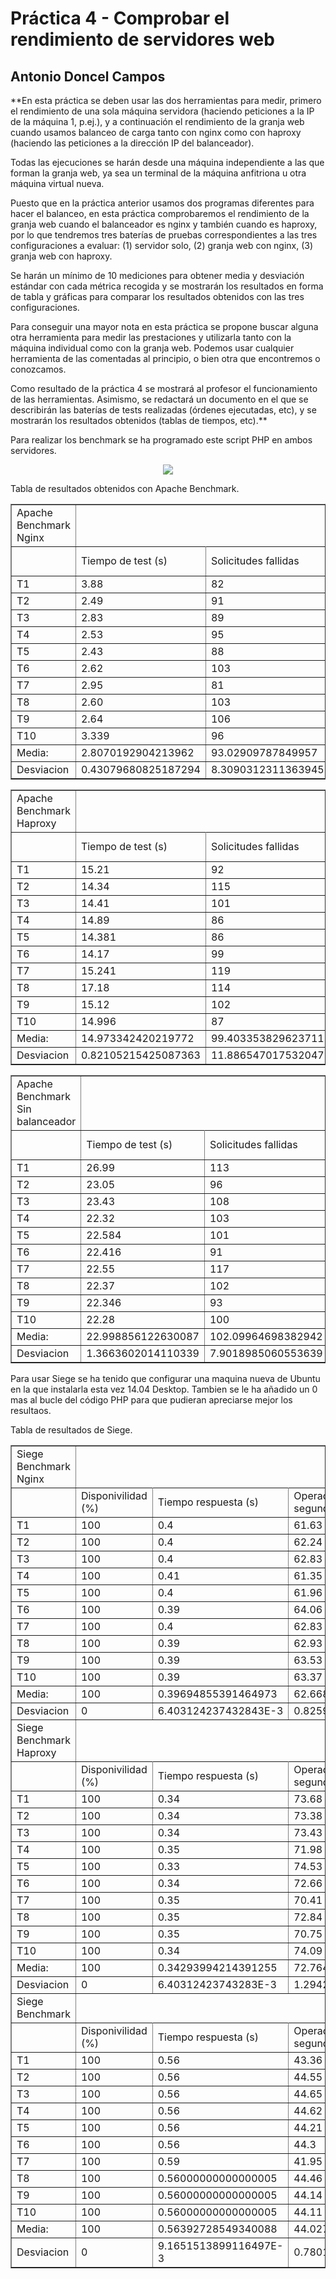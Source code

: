 Práctica 4 - Comprobar el rendimiento de servidores web
==================================================
Antonio Doncel Campos
--------------------------------------------------

**En esta práctica se deben usar las dos herramientas para medir, primero el
rendimiento de una sola máquina servidora (haciendo peticiones a la IP de la máquina
1, p.ej.), y a continuación el rendimiento de la granja web cuando usamos balanceo de
carga tanto con nginx como con haproxy (haciendo las peticiones a la dirección IP del
balanceador).

Todas las ejecuciones se harán desde una máquina independiente a las que forman la
granja web, ya sea un terminal de la máquina anfitriona u otra máquina virtual nueva.

Puesto que en la práctica anterior usamos dos programas diferentes para hacer el
balanceo, en esta práctica comprobaremos el rendimiento de la granja web cuando el
balanceador es nginx y también cuando es haproxy, por lo que tendremos tres
baterías de pruebas correspondientes a las tres configuraciones a evaluar: (1) servidor
solo, (2) granja web con nginx, (3) granja web con haproxy.

Se harán un mínimo de 10 mediciones para obtener media y desviación estándar con
cada métrica recogida y se mostrarán los resultados en forma de tabla y gráficas para
comparar los resultados obtenidos con las tres configuraciones.

Para conseguir una mayor nota en esta práctica se propone buscar alguna otra
herramienta para medir las prestaciones y utilizarla tanto con la máquina individual
como con la granja web. Podemos usar cualquier herramienta de las comentadas al
principio, o bien otra que encontremos o conozcamos.

Como resultado de la práctica 4 se mostrará al profesor el funcionamiento de las
herramientas. Asimismo, se redactará un documento en el que se describirán las
baterías de tests realizadas (órdenes ejecutadas, etc), y se mostrarán los resultados
obtenidos (tablas de tiempos, etc).**

Para realizar los benchmark se ha programado este script PHP en ambos servidores.
<div align="center"><img src="img1.-script_S1.png"></div>

Tabla de resultados obtenidos con Apache Benchmark.
<table cellspacing=0 border=1>
    <tr>
    	<td style=min-width:50px>Apache Benchmark Nginx</td>
    </tr>
    <tr>
    	<td style=min-width:50px></td>
        <td style=min-width:50px>Tiempo de test (s)</td>
        <td style=min-width:50px>Solicitudes fallidas</td>
        <td style=min-width:50px>Solicitudes por segundo</td>
    </tr>
    <tr>
        <td style=min-width:50px>T1</td>
        <td style=min-width:50px>3.88</td>
        <td style=min-width:50px>82</td>
        <td style=min-width:50px>257.58</td>
    </tr>
    <tr>
        <td style=min-width:50px>T2</td>
        <td style=min-width:50px>2.49</td>
        <td style=min-width:50px>91</td>
        <td style=min-width:50px>400.54</td>
	</tr>
    <tr>
        <td style=min-width:50px>T3</td>
        <td style=min-width:50px>2.83</td>
        <td style=min-width:50px>89</td>
        <td style=min-width:50px>352.88</td>
    </tr>
    <tr>
        <td style=min-width:50px>T4</td>
        <td style=min-width:50px>2.53</td>
        <td style=min-width:50px>95</td>
        <td style=min-width:50px>393.9</td>
    </tr>
    <tr>
        <td style=min-width:50px>T5</td>
        <td style=min-width:50px>2.43</td>
        <td style=min-width:50px>88</td>
        <td style=min-width:50px>410.02</td>
	</tr>
    <tr>
        <td style=min-width:50px>T6</td>
        <td style=min-width:50px>2.62</td>
        <td style=min-width:50px>103</td>
        <td style=min-width:50px>380.69</td>
	</tr>
    <tr>
        <td style=min-width:50px>T7</td>
        <td style=min-width:50px>2.95</td>
        <td style=min-width:50px>81</td>
        <td style=min-width:50px>338.41</td>
	</tr>
    <tr>
        <td style=min-width:50px>T8</td>
        <td style=min-width:50px>2.60</td>
        <td style=min-width:50px>103</td>
        <td style=min-width:50px>383.78</td>
	</tr>
    <tr>
        <td style=min-width:50px>T9</td>
        <td style=min-width:50px>2.64</td>
        <td style=min-width:50px>106</td>
        <td style=min-width:50px>378.37</td>
	</tr>
    <tr>
        <td style=min-width:50px>T10</td>
        <td style=min-width:50px>3.339</td>
        <td style=min-width:50px>96</td>
        <td style=min-width:50px>299.45</td>
    </tr>
    <tr>
        <td style=min-width:50px>Media:</td>
        <td style=min-width:50px>2.8070192904213962</td>
        <td style=min-width:50px>93.02909787849957</td>
        <td style=min-width:50px>356.26356604989604</td>
    </tr>
    <tr>
        <td style=min-width:50px>Desviacion</td>
        <td style=min-width:50px>0.43079680825187294</td>
        <td style=min-width:50px>8.3090312311363945</td>
        <td style=min-width:50px>46.148441317123677</td>
    </tr>
</table>
<table cellspacing=0 border=1>
    <tr>
    	<td style=min-width:50px>Apache Benchmark Haproxy</td>
    </tr>
    <tr>
    	<td style=min-width:50px></td>
        <td style=min-width:50px>Tiempo de test (s)</td>
        <td style=min-width:50px>Solicitudes fallidas</td>
        <td style=min-width:50px>Solicitudes por segundo</td>
    </tr>
    <tr>
        <td style=min-width:50px>T1</td>
        <td style=min-width:50px>15.21</td>
        <td style=min-width:50px>92</td>
        <td style=min-width:50px>65.73</td>
    </tr>
    <tr>
        <td style=min-width:50px>T2</td>
        <td style=min-width:50px>14.34</td>
        <td style=min-width:50px>115</td>
        <td style=min-width:50px>69.73</td>
	</tr>
    <tr>
        <td style=min-width:50px>T3</td>
        <td style=min-width:50px>14.41</td>
        <td style=min-width:50px>101</td>
        <td style=min-width:50px>69.40</td>
    </tr>
    <tr>
        <td style=min-width:50px>T4</td>
        <td style=min-width:50px>14.89</td>
        <td style=min-width:50px>86</td>
        <td style=min-width:50px>67.16</td>
    </tr>
    <tr>
        <td style=min-width:50px>T5</td>
        <td style=min-width:50px>14.381</td>
        <td style=min-width:50px>86</td>
        <td style=min-width:50px>69.54</td>
	</tr>
    <tr>
        <td style=min-width:50px>T6</td>
        <td style=min-width:50px>14.17</td>
        <td style=min-width:50px>99</td>
        <td style=min-width:50px>70.85</td>
	</tr>
    <tr>
        <td style=min-width:50px>T7</td>
	    <td style=min-width:50px>15.241</td>
	    <td style=min-width:50px>119</td>
	    <td style=min-width:50px>65.61</td>
	</tr>
    <tr>
        <td style=min-width:50px>T8</td>
        <td style=min-width:50px>17.18</td>
        <td style=min-width:50px>114</td>
        <td style=min-width:50px>58.21</td>
	</tr>
    <tr>
        <td style=min-width:50px>T9</td>
        <td style=min-width:50px>15.12</td>
        <td style=min-width:50px>102</td>
        <td style=min-width:50px>66.13</td>
	</tr>
    <tr>
        <td style=min-width:50px>T10</td>
        <td style=min-width:50px>14.996</td>
        <td style=min-width:50px>87</td>
        <td style=min-width:50px>66.68</td>
    </tr>
    <tr>
        <td style=min-width:50px>Media:</td>
        <td style=min-width:50px>14.973342420219772</td>
        <td style=min-width:50px>99.403353829623711</td>
        <td style=min-width:50px>66.812975535555736</td>
    </tr>
    <tr>
        <td style=min-width:50px>Desviacion</td>
        <td style=min-width:50px>0.82105215425087363</td>
        <td style=min-width:50px>11.886547017532047</td>
        <td style=min-width:50px>3.4075287834440964</td>
    </tr>
</table>
<table cellspacing=0 border=1>
    <tr>
    	<td style=min-width:50px>Apache Benchmark Sin balanceador</td>
    </tr>
    <tr>
    	<td style=min-width:50px></td>
        <td style=min-width:50px>Tiempo de test (s)</td>
        <td style=min-width:50px>Solicitudes fallidas</td>
        <td style=min-width:50px>Solicitudes por segundo</td>
    </tr>
    <tr>
        <td style=min-width:50px>T1</td>
        <td style=min-width:50px>26.99</td>
        <td style=min-width:50px>113</td>
        <td style=min-width:50px>37.04</td>
    </tr>
    <tr>
        <td style=min-width:50px>T2</td>
        <td style=min-width:50px>23.05</td>
        <td style=min-width:50px>96</td>
        <td style=min-width:50px>43.38</td>
	</tr>
    <tr>
        <td style=min-width:50px>T3</td>
        <td style=min-width:50px>23.43</td>
        <td style=min-width:50px>108</td>
        <td style=min-width:50px>42.67</td>
    </tr>
    <tr>
        <td style=min-width:50px>T4</td>
        <td style=min-width:50px>22.32</td>
        <td style=min-width:50px>103</td>
        <td style=min-width:50px>44.8</td>
    </tr>
    <tr>
        <td style=min-width:50px>T5</td>
	    <td style=min-width:50px>22.584</td>
	    <td style=min-width:50px>101</td>
	    <td style=min-width:50px>44.28</td>
	</tr>
    <tr>
        <td style=min-width:50px>T6</td>
        <td style=min-width:50px>22.416</td>
        <td style=min-width:50px>91</td>
        <td style=min-width:50px>44.61</td>
	</tr>
    <tr>
        <td style=min-width:50px>T7</td>
        <td style=min-width:50px>22.55</td>
        <td style=min-width:50px>117</td>
        <td style=min-width:50px>44.35</td>
	</tr>
    <tr>
        <td style=min-width:50px>T8</td>
        <td style=min-width:50px>22.37</td>
        <td style=min-width:50px>102</td>
        <td style=min-width:50px>44.69</td>
	</tr>
    <tr>
        <td style=min-width:50px>T9</td>
        <td style=min-width:50px>22.346</td>
        <td style=min-width:50px>93</td>
        <td style=min-width:50px>44.75</td>
	</tr>
    <tr>
        <td style=min-width:50px>T10</td>
        <td style=min-width:50px>22.28</td>
        <td style=min-width:50px>100</td>
        <td style=min-width:50px>44.87</td>
    </tr>
    <tr>
        <td style=min-width:50px>Media:</td>
        <td style=min-width:50px>22.998856122630087</td>
        <td style=min-width:50px>102.09964698382942</td>
        <td style=min-width:50px>43.479587040477135</td>
    </tr>
    <tr>
        <td style=min-width:50px>Desviacion</td>
        <td style=min-width:50px>1.3663602014110339</td>
        <td style=min-width:50px>7.9018985060553639</td>
        <td style=min-width:50px>2.2698907462695201</td>
    </tr>
</table>

Para usar Siege se ha tenido que configurar una maquina nueva de Ubuntu en la que instalarla
esta vez 14.04 Desktop. Tambien se le ha añadido un 0 mas al bucle del código PHP para que
pudieran apreciarse mejor los resultaos.

Tabla de resultados de Siege.
<table cellspacing=0 border=1>
    <tr>
        <td style=min-width:50px>Siege Benchmark Nginx</td>
    </tr>
    <tr>
        <td style=min-width:50px></td>
        <td style=min-width:50px>Disponivilidad (%)</td>
        <td style=min-width:50px>Tiempo respuesta (s)</td>
        <td style=min-width:50px>Operaciones por segundo</td>
        <td style=min-width:50px>Operaciones fallidas</td>
        <td style=min-width:50px>Operación mas larga</td>
    </tr>
    <tr>
        <td style=min-width:50px>T1</td>
        <td style=min-width:50px>100</td>
        <td style=min-width:50px>0.4</td>
        <td style=min-width:50px>61.63</td>
        <td style=min-width:50px>0</td>
        <td style=min-width:50px>3.77</td>
    </tr>
    <tr>
        <td style=min-width:50px>T2</td>
        <td style=min-width:50px>100</td>
        <td style=min-width:50px>0.4</td>
        <td style=min-width:50px>62.24</td>
        <td style=min-width:50px>0</td>
        <td style=min-width:50px>3.74</td>
    </tr>
    <tr>
        <td style=min-width:50px>T3</td>
        <td style=min-width:50px>100</td>
        <td style=min-width:50px>0.4</td>
        <td style=min-width:50px>62.83</td>
        <td style=min-width:50px>0</td>
        <td style=min-width:50px>3.85</td>
    </tr>
    <tr>
        <td style=min-width:50px>T4</td>
        <td style=min-width:50px>100</td>
        <td style=min-width:50px>0.41</td>
        <td style=min-width:50px>61.35</td>
        <td style=min-width:50px>0</td>
        <td style=min-width:50px>4.46</td>
    </tr>
    <tr>
        <td style=min-width:50px>T5</td>
        <td style=min-width:50px>100</td>
        <td style=min-width:50px>0.4</td>
        <td style=min-width:50px>61.96</td>
        <td style=min-width:50px>0</td>
        <td style=min-width:50px>4.03</td>
    </tr>
    <tr>
        <td style=min-width:50px>T6</td>
        <td style=min-width:50px>100</td>
        <td style=min-width:50px>0.39</td>
        <td style=min-width:50px>64.06</td>
        <td style=min-width:50px>0</td>
        <td style=min-width:50px>3.94</td>
    </tr>
    <tr>
        <td style=min-width:50px>T7</td>
        <td style=min-width:50px>100</td>
        <td style=min-width:50px>0.4</td>
        <td style=min-width:50px>62.83</td>
        <td style=min-width:50px>0</td>
        <td style=min-width:50px>4.43</td>
    </tr>
    <tr>
        <td style=min-width:50px>T8</td>
        <td style=min-width:50px>100</td>
        <td style=min-width:50px>0.39</td>
        <td style=min-width:50px>62.93</td>
        <td style=min-width:50px>0</td>
        <td style=min-width:50px>3.64</td>
    </tr>
    <tr>
        <td style=min-width:50px>T9</td>
        <td style=min-width:50px>100</td>
        <td style=min-width:50px>0.39</td>
        <td style=min-width:50px>63.53</td>
        <td style=min-width:50px>0</td>
        <td style=min-width:50px>4.16</td>
    </tr>
    <tr>
        <td style=min-width:50px>T10</td>
        <td style=min-width:50px>100</td>
        <td style=min-width:50px>0.39</td>
        <td style=min-width:50px>63.37</td>
        <td style=min-width:50px>0</td>
        <td style=min-width:50px>3.88</td>
    </tr>
    <tr>
        <td style=min-width:50px>Media:</td>
        <td style=min-width:50px>100</td>
        <td style=min-width:50px>0.39694855391464973</td>
        <td style=min-width:50px>62.66855581041402</td>
        <td style=min-width:50px>0</td>
        <td style=min-width:50px>3.9812916905612972</td>
    </tr>
    <tr>
        <td style=min-width:50px>Desviacion</td>
        <td style=min-width:50px>0</td>
        <td style=min-width:50px>6.403124237432843E-3</td>
        <td style=min-width:50px>0.82590798518963149</td>
        <td style=min-width:50px>0</td>
        <td style=min-width:50px>0.26694568735980728</td>
    </tr>
    <tr>
        <td style=min-width:50px>Siege Benchmark Haproxy</td>
    </tr>
    <tr>
        <td style=min-width:50px></td>
        <td style=min-width:50px>Disponivilidad (%)</td>
        <td style=min-width:50px>Tiempo respuesta (s)</td>
        <td style=min-width:50px>Operaciones por segundo</td>
        <td style=min-width:50px>Operaciones fallidas</td>
        <td style=min-width:50px>Operación mas larga</td>
    </tr>
    <tr>
        <td style=min-width:50px>T1</td>
        <td style=min-width:50px>100</td>
        <td style=min-width:50px>0.34</td>
        <td style=min-width:50px>73.68</td>
        <td style=min-width:50px>0</td>
        <td style=min-width:50px>2.19</td>
    </tr>
    <tr>
        <td style=min-width:50px>T2</td>
        <td style=min-width:50px>100</td>
        <td style=min-width:50px>0.34</td>
        <td style=min-width:50px>73.38</td>
        <td style=min-width:50px>0</td>
        <td style=min-width:50px>1.69</td>
    </tr>
    <tr>
        <td style=min-width:50px>T3</td>
        <td style=min-width:50px>100</td>
        <td style=min-width:50px>0.34</td>
        <td style=min-width:50px>73.43</td>
        <td style=min-width:50px>0</td>
        <td style=min-width:50px>2.8</td>
    </tr>
    <tr>
        <td style=min-width:50px>T4</td>
        <td style=min-width:50px>100</td>
        <td style=min-width:50px>0.35</td>
        <td style=min-width:50px>71.98</td>
        <td style=min-width:50px>0</td>
        <td style=min-width:50px>2</td>
    </tr>
    <tr>
        <td style=min-width:50px>T5</td>
        <td style=min-width:50px>100</td>
        <td style=min-width:50px>0.33</td>
        <td style=min-width:50px>74.53</td>
        <td style=min-width:50px>0</td>
        <td style=min-width:50px>3.51</td>
    </tr>
    <tr>
        <td style=min-width:50px>T6</td>
        <td style=min-width:50px>100</td>
        <td style=min-width:50px>0.34</td>
        <td style=min-width:50px>72.66</td>
        <td style=min-width:50px>0</td>
        <td style=min-width:50px>1.74</td>
    </tr>
    <tr>
        <td style=min-width:50px>T7</td>
        <td style=min-width:50px>100</td>
        <td style=min-width:50px>0.35</td>
        <td style=min-width:50px>70.41</td>
        <td style=min-width:50px>0</td>
        <td style=min-width:50px>3.6</td>
    </tr>
    <tr>
        <td style=min-width:50px>T8</td>
        <td style=min-width:50px>100</td>
        <td style=min-width:50px>0.35</td>
        <td style=min-width:50px>72.84</td>
        <td style=min-width:50px>0</td>
        <td style=min-width:50px>3.43</td>
    </tr>
    <tr>
        <td style=min-width:50px>T9</td>
        <td style=min-width:50px>100</td>
        <td style=min-width:50px>0.35</td>
        <td style=min-width:50px>70.75</td>
        <td style=min-width:50px>0</td>
        <td style=min-width:50px>3.9</td>
    </tr>
    <tr>
        <td style=min-width:50px>T10</td>
        <td style=min-width:50px>100</td>
        <td style=min-width:50px>0.34</td>
        <td style=min-width:50px>74.09</td>
        <td style=min-width:50px>0</td>
        <td style=min-width:50px>2.22</td>
    </tr>
    <tr>
        <td style=min-width:50px>Media:</td>
        <td style=min-width:50px>100</td>
        <td style=min-width:50px>0.34293994214391255</td>
        <td style=min-width:50px>72.764405622944309</td>
        <td style=min-width:50px>0</td>
        <td style=min-width:50px>2.5890410797751571</td>
    </tr>
    <tr>
        <td style=min-width:50px>Desviacion</td>
        <td style=min-width:50px>0</td>
        <td style=min-width:50px>6.40312423743283E-3</td>
        <td style=min-width:50px>1.2942503621788195</td>
        <td style=min-width:50px>0</td>
        <td style=min-width:50px>0.79815787911916214</td>
    </tr>
    <tr>
        <td style=min-width:50px>Siege Benchmark</td>
    </tr>
    <tr>
        <td style=min-width:50px></td>
        <td style=min-width:50px>Disponivilidad (%)</td>
        <td style=min-width:50px>Tiempo respuesta (s)</td>
        <td style=min-width:50px>Operaciones por segundo</td>
        <td style=min-width:50px>Operaciones fallidas</td>
        <td style=min-width:50px>Operación mas larga</td>
    </tr>
    <tr>
        <td style=min-width:50px>T1</td>
        <td style=min-width:50px>100</td>
        <td style=min-width:50px>0.56</td>
        <td style=min-width:50px>43.36</td>
        <td style=min-width:50px>0</td>
        <td style=min-width:50px>4.33</td>
    </tr>
    <tr>
        <td style=min-width:50px>T2</td>
        <td style=min-width:50px>100</td>
        <td style=min-width:50px>0.56</td>
        <td style=min-width:50px>44.55</td>
        <td style=min-width:50px>0</td>
        <td style=min-width:50px>3.92</td>
    </tr>
    <tr>
        <td style=min-width:50px>T3</td>
        <td style=min-width:50px>100</td>
        <td style=min-width:50px>0.56</td>
        <td style=min-width:50px>44.65</td>
        <td style=min-width:50px>0</td>
        <td style=min-width:50px>4.55</td>
    </tr>
    <tr>
        <td style=min-width:50px>T4</td>
        <td style=min-width:50px>100</td>
        <td style=min-width:50px>0.56</td>
        <td style=min-width:50px>44.62</td>
        <td style=min-width:50px>0</td>
        <td style=min-width:50px>4.93</td>
    </tr>
    <tr>
        <td style=min-width:50px>T5</td>
        <td style=min-width:50px>100</td>
        <td style=min-width:50px>0.56</td>
        <td style=min-width:50px>44.21</td>
        <td style=min-width:50px>0</td>
        <td style=min-width:50px>4.54</td>
    </tr>
    <tr>
        <td style=min-width:50px>T6</td>
        <td style=min-width:50px>100</td>
        <td style=min-width:50px>0.56</td>
        <td style=min-width:50px>44.3</td>
        <td style=min-width:50px>0</td>
        <td style=min-width:50px>4.54</td>
    </tr>
    <tr>
        <td style=min-width:50px>T7</td>
        <td style=min-width:50px>100</td>
        <td style=min-width:50px>0.59</td>
        <td style=min-width:50px>41.95</td>
        <td style=min-width:50px>0</td>
        <td style=min-width:50px>8.44</td>
    </tr>
    <tr>
        <td style=min-width:50px>T8</td>
        <td style=min-width:50px>100</td>
        <td style=min-width:50px>0.56000000000000005</td>
        <td style=min-width:50px>44.46</td>
        <td style=min-width:50px>0</td>
        <td style=min-width:50px>2.8</td>
    </tr>
    <tr>
        <td style=min-width:50px>T9</td>
        <td style=min-width:50px>100</td>
        <td style=min-width:50px>0.56000000000000005</td>
        <td style=min-width:50px>44.14</td>
        <td style=min-width:50px>0</td>
        <td style=min-width:50px>3.67</td>
    </tr>
    <tr>
        <td style=min-width:50px>T10</td>
        <td style=min-width:50px>100</td>
        <td style=min-width:50px>0.56000000000000005</td>
        <td style=min-width:50px>44.11</td>
        <td style=min-width:50px>0</td>
        <td style=min-width:50px>3.77</td>
    </tr>
    <tr>
        <td style=min-width:50px>Media:</td>
        <td style=min-width:50px>100</td>
        <td style=min-width:50px>0.56392728549340088</td>
        <td style=min-width:50px>44.027933945050712</td>
        <td style=min-width:50px>0</td>
        <td style=min-width:50px>4.3754279058664141</td>
    </tr>
    <tr>
        <td style=min-width:50px>Desviacion</td>
        <td style=min-width:50px>0</td>
        <td style=min-width:50px>9.1651513899116497E-3</td>
        <td style=min-width:50px>0.7801698533011886</td>
        <td style=min-width:50px>0</td>
        <td style=min-width:50px>1.4201197132636372</td>
    </tr>
</table>